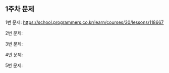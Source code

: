 ## 1주차 문제 
1번 문제: https://school.programmers.co.kr/learn/courses/30/lessons/118667

2번 문제: 

3번 문제:

4번 문제: 

5번 문제: 
